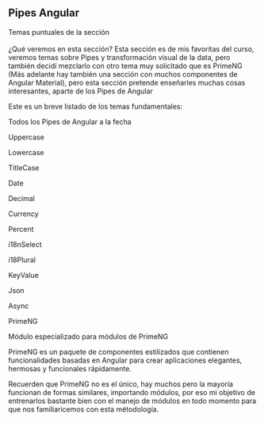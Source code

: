 ## Pipes Angular

Temas puntuales de la sección <br> <br>
¿Qué veremos en esta sección?
Esta sección es de mis favoritas del curso, veremos temas sobre Pipes y transformación visual de la data, pero también decidí mezclarlo con otro tema muy solicitado que es PrimeNG (Más adelante hay también una sección con muchos componentes de Angular Material), pero esta sección pretende enseñarles muchas cosas interesantes, aparte de los Pipes de Angular

Este es un breve listado de los temas fundamentales:

Todos los Pipes de Angular a la fecha

Uppercase

Lowercase

TitleCase

Date

Decimal

Currency

Percent

i18nSelect

i18Plural

KeyValue

Json

Async

PrimeNG

Módulo especializado para módulos de PrimeNG

PrimeNG es un paquete de componentes estilizados que contienen funcionalidades basadas en Angular para crear aplicaciones elegantes, hermosas y funcionales rápidamente.

Recuerden que PrimeNG no es el único, hay muchos pero la mayoría funcionan de formas similares, importando módulos, por eso mi objetivo de entrenarlos bastante bien con el manejo de módulos en todo momento para que nos familiaricemos con esta métodología.

